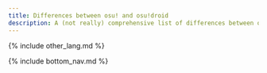 ```yaml
---
title: Differences between osu! and osu!droid
description: A (not really) comprehensive list of differences between osu! and osu!droid.
---
```


{% include other_lang.md %}

{% include bottom_nav.md %}